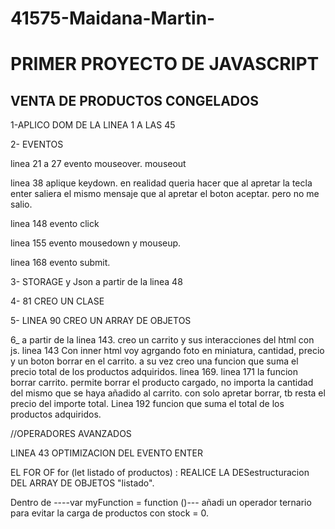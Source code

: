 # 41575-Maidana-Martin- 
<h1>PRIMER PROYECTO DE JAVASCRIPT</h1>
<h2>VENTA DE PRODUCTOS CONGELADOS</h2>

1-APLICO DOM DE LA LINEA 1 A LAS 45 

2- EVENTOS

linea 21 a 27 evento mouseover. mouseout

linea 38 aplique keydown. en realidad queria hacer que al apretar la tecla enter saliera el mismo mensaje que al apretar el boton aceptar. pero no me salio. 

linea 148 evento click 

linea 155 evento mousedown y mouseup.

linea 168 evento submit.


3- STORAGE y Json a partir de la linea  48


4-  81 CREO UN CLASE

5- LINEA 90 CREO UN ARRAY DE OBJETOS

6_ a partir de la linea 143. creo un carrito y sus interacciones del html con js. linea 143
Con inner html voy agrgando foto en miniatura, cantidad, precio y un boton borrar en el carrito. 
a su vez creo una funcion que suma el precio total de los productos adquiridos. linea 169.
linea 171 la funcion borrar carrito. permite borrar el producto cargado, no importa la cantidad del mismo que se haya añadido al carrito. con solo apretar borrar, tb resta el precio del importe total.
Linea 192 funcion que suma el total de los productos adquiridos.


//OPERADORES AVANZADOS

LINEA 43 OPTIMIZACION DEL EVENTO ENTER

EL FOR OF for (let listado of productos) : REALICE LA DESestructuracion DEL ARRAY DE OBJETOS "listado".


Dentro de ----var myFunction = function ()--- añadi un operador ternario para evitar la carga de productos con stock = 0.




